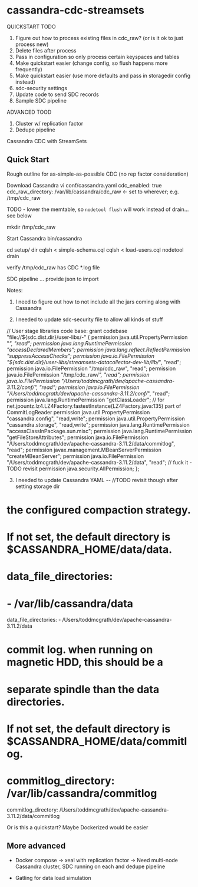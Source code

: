 # cassandra-cdc-streamsets

QUICKSTART TODO
1. Figure out how to process existing files in cdc_raw?  (or is it ok to just process new)
2. Delete files after process
3. Pass in configuration so only process certain keyspaces and tables
4. Make quickstart easier (change config, so flush happens more frequently)
5. Make quickstart easier (use more defaults and pass in storagedir config instead)
6. sdc-security settings
7. Update code to send SDC records
8. Sample SDC pipeline

ADVANCED TOOD
1. Cluster w/ replication factor
2. Dedupe pipeline

 
Cassandra CDC with StreamSets

## Quick Start

Rough outline for as-simple-as-possible CDC (no rep factor consideration)

Download Cassandra
vi conf/cassandra.yaml
cdc_enabled: true
cdc_raw_directory: /var/lib/cassandra/cdc_raw <- set to wherever; e.g. /tmp/cdc_raw

TODO - lower the memtable, so `nodetool flush` will work instead of drain... see below

mkdir /tmp/cdc_raw

Start Cassandra bin/cassandra

cd setup/ dir
cqlsh < simple-schema.cql
cqlsh < load-users.cql 
nodetool drain

verify /tmp/cdc_raw has CDC *.log file

SDC pipeline ... provide json to import

Notes:
1) I need to figure out how to not include all the jars coming along with Cassandra


2) I needed to update sdc-security file to allow all kinds of stuff

// User stage libraries code base:
grant codebase "file://${sdc.dist.dir}/user-libs/-" {
  permission java.util.PropertyPermission "*", "read";
  permission java.lang.RuntimePermission "accessDeclaredMembers";
  permission java.lang.reflect.ReflectPermission "suppressAccessChecks";
  permission java.io.FilePermission "${sdc.dist.dir}/user-libs/streamsets-datacollector-dev-lib/lib/*", "read";
  permission java.io.FilePermission "/tmp/cdc_raw", "read";
  permission java.io.FilePermission "/tmp/cdc_raw/*", "read";
  permission java.io.FilePermission "/Users/toddmcgrath/dev/apache-cassandra-3.11.2/conf/", "read";
  permission java.io.FilePermission "/Users/toddmcgrath/dev/apache-cassandra-3.11.2/conf/*", "read";
  permission java.lang.RuntimePermission "getClassLoader"; // for net.jpountz.lz4.LZ4Factory.fastestInstance(LZ4Factory.java:135) part of CommitLogReader
  permission java.util.PropertyPermission "cassandra.config", "read,write";
  permission java.util.PropertyPermission "cassandra.storage", "read,write";
  permission java.lang.RuntimePermission "accessClassInPackage.sun.misc";
  permission java.lang.RuntimePermission "getFileStoreAttributes";
  permission java.io.FilePermission "/Users/toddmcgrath/dev/apache-cassandra-3.11.2/data/commitlog", "read";
  permission javax.management.MBeanServerPermission "createMBeanServer";
  permission java.io.FilePermission "/Users/toddmcgrath/dev/apache-cassandra-3.11.2/data", "read";
  // fuck it - TODO revisit
  permission java.security.AllPermission;
};

3) I needed to update Cassandra YAML -- //TODO revisit though after setting storage dir

# the configured compaction strategy.
# If not set, the default directory is $CASSANDRA_HOME/data/data.
# data_file_directories:
#     - /var/lib/cassandra/data
data_file_directories:
    - /Users/toddmcgrath/dev/apache-cassandra-3.11.2/data

# commit log.  when running on magnetic HDD, this should be a
# separate spindle than the data directories.
# If not set, the default directory is $CASSANDRA_HOME/data/commitlog.
# commitlog_directory: /var/lib/cassandra/commitlog
commitlog_directory: /Users/toddmcgrath/dev/apache-cassandra-3.11.2/data/commitlog



Or is this a quickstart?  Maybe Dockerized would be easier


## More advanced

* Docker compose -> xeal with replication factor -> Need multi-node Cassandra cluster, SDC running on each and dedupe pipeline

* Gatling for data load simulation




